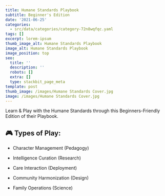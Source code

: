 ```yaml
---
title: Humane Standards Playbook
subtitle: Beginner's Edition
date: '2021-06-25'
categories:
  - src/data/categories/category-72n8wqfqc.yaml
tags: []
excerpt: lorem-ipsum
thumb_image_alt: Humane Standards Playbook
image_alt: Humane Standards Playbook
image_position: top
seo:
  title: ''
  description: ''
  robots: []
  extra: []
  type: stackbit_page_meta
template: post
thumb_image: /images/Humane Standards Cover.jpg
image: /images/Humane Standards Cover.jpg
---
```

Learn & Play with the Humane Standards through this Beginners-Friendly Edition of their Playbook.

## 🎮 Types of Play:

*   Character Management (Pedagogy)

*   Intelligence Curation (Research)

*   Care Interaction (Deployment)

*   Community Harmonization (Design)

*   Family Operations (Science)
